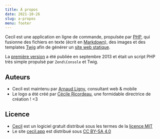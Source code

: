 ```yaml
---
title: À propos
date: 2021-10-26
slug: a-propos
menu: footer
---
```

Cecil est une application en ligne de commande, propulsée par [PHP](https://www.php.net), qui fusionne des fichiers en texte (écrit en [Markdown](https://daringfireball.net/projects/markdown/)), des images et des templates [Twig](https://twig.symfony.com) afin de générer un [site web statique](https://en.wikipedia.org/wiki/Static_web_page).

La [première version](https://github.com/Cecilapp/Cecil/commit/58cd48bcc72baa7636ffdd0520d26c2847130537) a été publiée en septembre 2013 et était un script PHP très simple propulsé par `Zend\Console` et Twig.

## Auteurs

- Cecil est maintenu par [Arnaud Ligny](https://arnaudligny.fr), consultant web & mobile
- Le logo a été créé par [Cécile Ricordeau](https://www.cecillie.fr), une formidable directrice de création ! <3

## Licence

- [Cecil](https://github.com/Cecilapp/Cecil/) est un logiciel gratuit distribué sous les termes de la [licence MIT](https://github.com/Cecilapp/Cecil/blob/master/LICENSE )
- Le site [cecil.app](https://cecil.app) est distribué sous [CC BY-SA 4.0](https://creativecommons.org/licenses/by-sa/4.0/)
